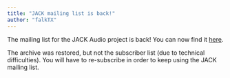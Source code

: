 ```yaml
---
title: "JACK mailing list is back!"
author: "falkTX"
---
```

The mailing list for the JACK Audio project is back!
You can now find it [here].

The archive was restored, but not the subscriber list (due to technical difficulties).
You will have to re-subscribe in order to keep using the JACK mailing list.

[here]: https://lists.linuxaudio.org/archives/jackaudio/
[RSS Feed]: https://github.com/jackaudio/jackaudio.github.com/blob/master/README.md
